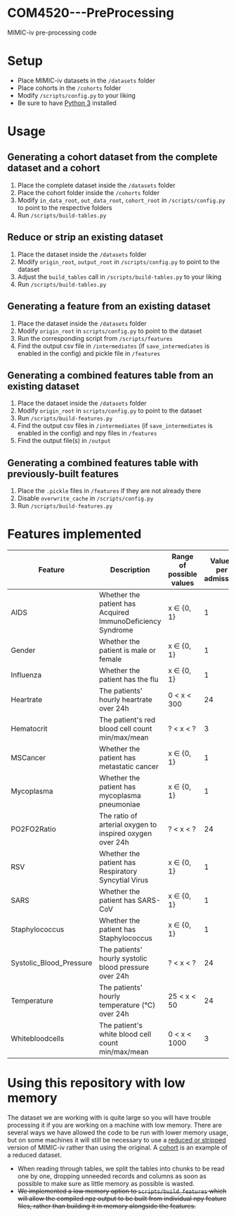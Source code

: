 # COM4520---PreProcessing
MIMIC-iv pre-processing code

# Setup
- Place MIMIC-iv datasets in the `/datasets` folder
- Place cohorts in the `/cohorts` folder
- Modify `/scripts/config.py` to your liking
- Be sure to have [Python 3](https://www.python.org/downloads/) installed

# Usage

## Generating a cohort dataset from the complete dataset and a cohort
1. Place the complete dataset inside the `/datasets` folder
2. Place the cohort folder inside the `/cohorts` folder
5. Modify `in_data_root`, `out_data_root`, `cohort_root` in `/scripts/config.py` to point to the respective folders
6. Run `/scripts/build-tables.py`

## Reduce or strip an existing dataset
1. Place the dataset inside the `/datasets` folder
2. Modify `origin_root`, `output_root` in `/scripts/config.py` to point to the dataset
4. Adjust the `build_tables` call in `/scripts/build-tables.py` to your liking
5. Run `/scripts/build-tables.py`

## Generating a feature from an existing dataset
1. Place the dataset inside the `/datasets` folder
2. Modify `origin_root` in `scripts/config.py` to point to the dataset
3. Run the corresponding script from `/scripts/features`
4. Find the output csv file in `/intermediates` (if `save_intermediates` is enabled in the config) and pickle file in `/features`

## Generating a combined features table from an existing dataset
1. Place the dataset inside the `/datasets` folder
2. Modify `origin_root` in `scripts/config.py` to point to the dataset
3. Run `/scripts/build-features.py`
4. Find the output csv files in `/intermediates` (if `save_intermediates` is enabled in the config) and npy files in `/features`
5. Find the output file(s) in `/output`

## Generating a combined features table with previously-built features
1. Place the `.pickle` files in `/features` if they are not already there
2. Disable `overwrite_cache` in `/scripts/config.py`
3. Run `/scripts/build-features.py`

# Features implemented
| Feature | Description | Range of possible values | Values per admission |
| --- |---| --- | --- |
| AIDS | Whether the patient has Acquired ImmunoDeficiency Syndrome | x ∈ {0, 1} | 1 |
| Gender | Whether the patient is male or female | x ∈ {0, 1} | 1 |
| Influenza | Whether the patient has the flu | x ∈ {0, 1} | 1 |
| Heartrate | The patients' hourly heartrate over 24h | 0 < x < 300 | 24
| Hematocrit | The patient's red blood cell count min/max/mean | ? < x < ? | 3
| MSCancer | Whether the patient has metastatic cancer | x ∈ {0, 1} | 1 |
| Mycoplasma | Whether the patient has mycoplasma pneumoniae | x ∈ {0, 1} | 1 |
| PO2FO2Ratio | The ratio of arterial oxygen to inspired oxygen over 24h | ? < x < ? | 24
| RSV | Whether the patient has Respiratory Syncytial Virus | x ∈ {0, 1} | 1 |
| SARS | Whether the patient has SARS-CoV | x ∈ {0, 1} | 1 |
| Staphylococcus | Whether the patient has Staphylococcus | x ∈ {0, 1} | 1 |
| Systolic_Blood_Pressure | The patients' hourly systolic blood pressure over 24h | ? < x < ? | 24
| Temperature | The patients' hourly temperature (°C) over 24h | 25 < x < 50 | 24
| Whitebloodcells | The patient's white blood cell count min/max/mean | 0 < x < 1000 | 3

# Using this repository with low memory
The dataset we are working with is quite large so you will have trouble processing it if you are working on a machine with low memory. There are several ways we have allowed the code to be run with lower memory usage, but on some machines it will still be necessary to use a [reduced or stripped](#reduce-or-strip-an-existing-dataset) version of MIMIC-iv rather than using the original. A [cohort](#generating-a-cohort-dataset-from-the-complete-dataset-and-a-cohort) is an example of a reduced dataset.
- When reading through tables, we split the tables into chunks to be read one by one, dropping unneeded records and columns as soon as possible to make sure as little memory as possible is wasted.
- ~~We implemented a low memory option to `scripts/build_features` which will allow the compiled npz output to be built from individual npy feature files, rather than building it in memory alongside the features.~~